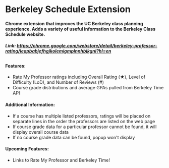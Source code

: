 # Berkeley Schedule Extension

#### Chrome extension that improves the UC Berkeley class planning experience. Adds a variety of useful information to the Berkeley Class Schedule website.

##### Link: https://chrome.google.com/webstore/detail/berkeley-professor-rating/leapbabjefhgjkolemigmplnnhbjkgnl?hl=en

## 

#### Features:
- Rate My Professor ratings including Overall Rating (★), Level of Difficulty (LoD), and Number of Reviews (#)
- Course grade distributions and average GPAs pulled from Berkeley Time API

#### Additional Information: 
- If a course has multiple listed professors, ratings will be placed on separate lines in the order the professors are listed on the web page
- If course grade data for a particular professor cannot be found, it will display overall course data
- If no course grade data can be found, popup won't display

#### Upcoming Features:
- Links to Rate My Professor and Berkeley Time!






